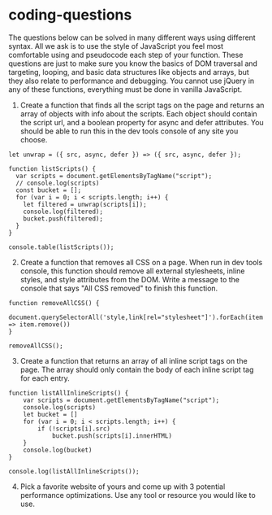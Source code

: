# coding-questions

The questions below can be solved in many different ways using different syntax. All we ask is to use the style of JavaScript you feel most comfortable using and pseudocode each step of your function. These questions are just to make sure you know the basics of DOM traversal and targeting, looping, and basic data structures like objects and arrays, but they also relate to performance and debugging. You cannot use jQuery in any of these functions, everything must be done in vanilla JavaScript.

1. Create a function that finds all the script tags on the page and returns an array of objects with info about the scripts. Each object should contain the script url, and a boolean property for async and defer attributes. You should be able to run this in the dev tools console of any site you choose.
```
let unwrap = ({ src, async, defer }) => ({ src, async, defer });

function listScripts() {
  var scripts = document.getElementsByTagName("script");
  // console.log(scripts)
  const bucket = [];
  for (var i = 0; i < scripts.length; i++) {
    let filtered = unwrap(scripts[i]);
    console.log(filtered);
    bucket.push(filtered);
  }
}

console.table(listScripts());

```

2. Create a function that removes all CSS on a page. When run in dev tools console, this function should remove all external stylesheets, inline styles, and style attributes from the DOM. Write a message to the console that says "All CSS removed" to finish this function.

```
function removeAllCSS() {
    document.querySelectorAll('style,link[rel="stylesheet"]').forEach(item => item.remove())
}

removeAllCSS();

```
3. Create a function that returns an array of all inline script tags on the page. The array should only contain the body of each inline script tag for each entry.

```
function listAllInlineScripts() {
    var scripts = document.getElementsByTagName("script");
    console.log(scripts)
    let bucket = []
    for (var i = 0; i < scripts.length; i++) {
        if (!scripts[i].src)
            bucket.push(scripts[i].innerHTML)
    }
    console.log(bucket)
}

console.log(listAllInlineScripts());
```

4. Pick a favorite website of yours and come up with 3 potential performance optimizations. Use any tool or resource you would like to use.
